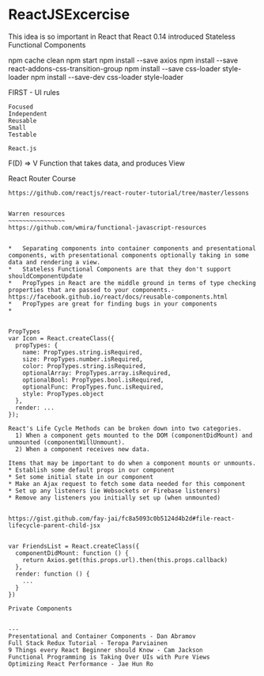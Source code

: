 # ReactJSExcercise

This idea is so important in React that React 0.14 introduced Stateless Functional Components

npm cache clean
npm start
npm install --save axios
npm install --save react-addons-css-transition-group
npm install --save css-loader style-loader
npm install --save-dev css-loader style-loader



FIRST - UI rules
~~~~~~~
Focused
Independent
Reusable
Small
Testable

React.js
~~~~~~~~
F(D) => V
Function that takes data, and produces View


React Router Course
~~~~~~~~~~~~~~~~~~~~
https://github.com/reactjs/react-router-tutorial/tree/master/lessons


Warren resources
~~~~~~~~~~~~~~~~
https://github.com/wmira/functional-javascript-resources


*   Separating components into container components and presentational components, with presentational components optionally taking in some data and rendering a view.
*   Stateless Functional Components are that they don't support shouldComponentUpdate
*   PropTypes in React are the middle ground in terms of type checking properties that are passed to your components.- https://facebook.github.io/react/docs/reusable-components.html
*   PropTypes are great for finding bugs in your components
*   


PropTypes
var Icon = React.createClass({
  propTypes: {
    name: PropTypes.string.isRequired,
    size: PropTypes.number.isRequired,
    color: PropTypes.string.isRequired,
    optionalArray: PropTypes.array.isRequired,
    optionalBool: PropTypes.bool.isRequired,
    optionalFunc: PropTypes.func.isRequired,    
    style: PropTypes.object
  },
  render: ...
});

React's Life Cycle Methods can be broken down into two categories.
  1) When a component gets mounted to the DOM (componentDidMount) and unmounted (componentWillUnmount).
  2) When a component receives new data.

Items that may be important to do when a component mounts or unmounts.
* Establish some default props in our component
* Set some initial state in our component
* Make an Ajax request to fetch some data needed for this component
* Set up any listeners (ie Websockets or Firebase listeners)
* Remove any listeners you initially set up (when unmounted)


https://gist.github.com/fay-jai/fc8a5093c0b5124d4b2d#file-react-lifecycle-parent-child-jsx


var FriendsList = React.createClass({
  componentDidMount: function () {
    return Axios.get(this.props.url).then(this.props.callback)
  },
  render: function () {
    ...
  }
})

Private Components


---
Presentational and Container Components - Dan Abramov
Full Stack Redux Tutorial - Teropa Parviainen
9 Things every React Beginner should Know - Cam Jackson
Functional Programming is Taking Over UIs with Pure Views
Optimizing React Performance - Jae Hun Ro
